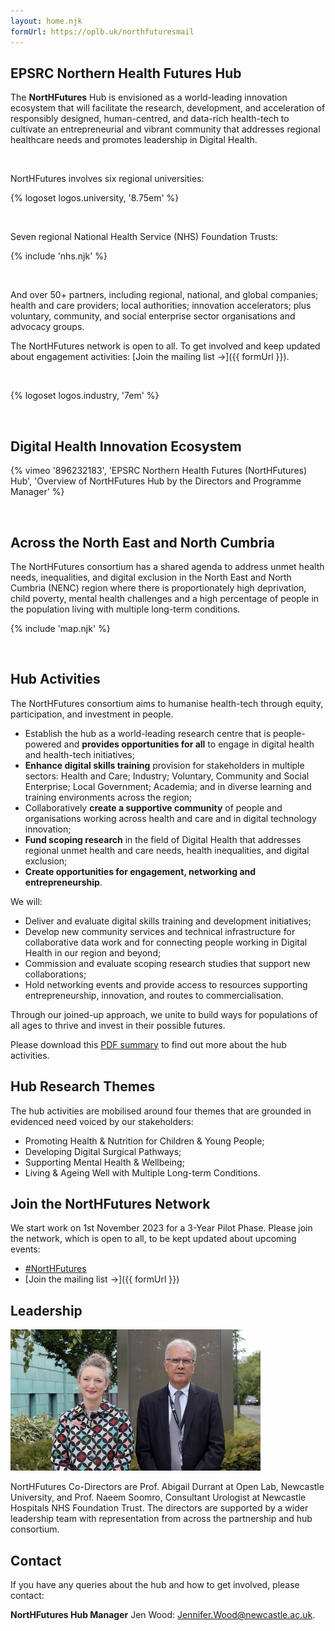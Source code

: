```yaml
---
layout: home.njk
formUrl: https://oplb.uk/northfuturesmail
---
```


## EPSRC Northern Health Futures Hub

The **NortHFutures** Hub is envisioned as a world-leading innovation ecosystem that will facilitate the research, development, and acceleration of responsibly designed, human-centred, and data-rich health-tech to cultivate an entrepreneurial and vibrant community that addresses regional healthcare needs and promotes leadership in Digital Health.

<br>

NortHFutures involves six regional universities:

{% logoset logos.university, '8.75em' %}

<br>

Seven regional National Health Service (NHS) Foundation Trusts:

{% include 'nhs.njk' %}

<br>

And over 50+ partners, including regional, national, and global companies; health and care providers; local authorities; innovation accelerators; plus voluntary, community, and social enterprise sector organisations and advocacy groups.

The NortHFutures network is open to all. To get involved and keep updated about engagement activities: [Join the mailing list →]({{ formUrl }}).

<br>

{% logoset logos.industry, '7em' %}

<br>

## Digital Health Innovation Ecosystem

{% vimeo '896232183', 'EPSRC Northern Health Futures (NortHFutures) Hub', 'Overview of NortHFutures Hub by the Directors and Programme Manager' %}

<br>

## Across the North East and North Cumbria

The NortHFutures consortium has a shared agenda to address unmet health needs, inequalities, and digital exclusion in the North East and North Cumbria (NENC) region where there is proportionately high deprivation, child poverty, mental health challenges and a high percentage of people in the population living with multiple long-term conditions.

{% include 'map.njk' %}

<br>

## Hub Activities

The NortHFutures consortium aims to humanise health-tech through equity, participation, and investment in people.

- Establish the hub as a world-leading research centre that is people-powered and **provides opportunities for all** to engage in digital health and health-tech initiatives;
- **Enhance digital skills training** provision for stakeholders in multiple sectors: Health and Care; Industry; Voluntary, Community and Social Enterprise; Local Government; Academia; and in diverse learning and training environments across the region;
- Collaboratively **create a supportive community** of people and organisations working across health and care and in digital technology innovation;
- **Fund scoping research** in the field of Digital Health that addresses regional unmet health and care needs, health inequalities, and digital exclusion;
- **Create opportunities for engagement, networking and entrepreneurship**.

We will:

- Deliver and evaluate digital skills training and development initiatives;
- Develop new community services and technical infrastructure for collaborative data work and for connecting people working in Digital Health in our region and beyond;
- Commission and evaluate scoping research studies that support new collaborations;
- Hold networking events and provide access to resources supporting entrepreneurship, innovation, and routes to commercialisation.

Through our joined-up approach, we unite to build ways for populations of all ages to thrive and invest in their possible futures.

Please download this [PDF summary](https://files.openlab.dev/0f689070-4508-49b8-926f-0e526358f8e6) to find out more about the hub activities.

## Hub Research Themes

The hub activities are mobilised around four themes that are grounded in evidenced need voiced by our stakeholders:

- Promoting Health & Nutrition for Children & Young People;
- Developing Digital Surgical Pathways;
- Supporting Mental Health & Wellbeing;
- Living & Ageing Well with Multiple Long-term Conditions.

## Join the NortHFutures Network

We start work on 1st November 2023 for a 3-Year Pilot Phase. Please join the network, which is open to all, to be kept updated about upcoming events:

- [#NortHFutures](https://twitter.com/search?q=%23NortHFutures)
- [Join the mailing list →]({{ formUrl }})

## Leadership

<img src="assets/leadership.jpg" alt="Leadership" width="400">

NortHFutures Co-Directors are Prof. Abigail Durrant at Open Lab, Newcastle University, and Prof. Naeem Soomro, Consultant Urologist at Newcastle Hospitals NHS Foundation Trust. The directors are supported by a wider leadership team with representation from across the partnership and hub consortium.

## Contact

If you have any queries about the hub and how to get involved, please contact:

**NortHFutures Hub Manager** Jen Wood: [Jennifer.Wood@newcastle.ac.uk](mailto:Jennifer.Wood@newcastle.ac.uk).
